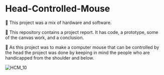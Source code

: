 # Head-Controlled-Mouse


💠 This project was a mix of hardware and software. 

🧩 This repository contains a project report. It has code, a prototype, some of the canvas work, and a conclusion.

🦽 As this project was to make a computer mouse that can be controlled by the head the project was done by keeping in mind the people who are handicapped from the shoulder and below.

![HCM_10](https://github.com/kamlesh2/Head-Controlled-Mouse/assets/47275110/b8abad85-a859-4e28-9ab4-65a086e31baa)

